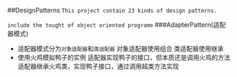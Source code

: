 ##DesignPatterns
`This project contain 23 kinds of design patterns.`

`include the tought of object oriented programe`
###AdapterPattern(适配器模式)
- 适配器模式分为`对象适配器`和`类适配器`
对象适配器使用组合
类适配器使用继承
- 使用火鸡模拟鸭子的实例
适配器实现鸭子的接口，但本质还是调用火鸡的方法
适配器继承火鸡类，实现鸭子接口，通过调用超类方法实现

